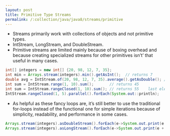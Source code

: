 ```yaml
---
layout: post
title: Primitive Type Streams
permalink: /:collection/java/java8/streams/primitive
---
```



* Streams primarily work with collections of objects and not primitive types.
* IntStream, LongStream, and DoubleStream.
* Primitive streams are limited mainly because of boxing overhead and because creating specialized streams for other primitives isn’t’ that useful in many cases.

```java
int[] integers = new int[] {20, 98, 12, 7, 35};
int min = Arrays.stream(integers).min().getAsInt();  // returns 7
double avg = IntStream.of(20, 98, 12, 7, 35).average().getAsDouble(); // returns 34.4
int sum = IntStream.range(1, 10).sum();       // returns 45
int sum = IntStream.rangeClosed(1, 10).sum(); // returns 55    last element included
IntStream.rangeClosed(1, 5).parallel().forEach(System.out::println);
```

* As helpful as these fancy loops are, it’s still better to use the traditional for-loops instead of the functional one for simple iterations because of simplicity, readability, and performance in some cases.

```java
Arrays.stream(integers).asDoubleStream().forEach(e->System.out.print(e + " "));
Arrays.stream(integers).asLongStream().forEach(e->System.out.print(e + " "));
```
